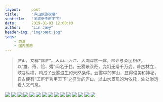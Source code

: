```yaml
---
layout:     post
title:      "庐山旅游攻略"
subtitle:   "匡庐奇秀甲天下"
date:       2019-01-03 12:00:00
author:     "Lin Joey"
header-img: "img/post.jpg"
tags:
    - 旅游
    - 国内旅游
---
```


>庐山，又称“匡庐”。大山、大江、大湖浑然一体，险岭与柔丽相济，以“雄、奇、险、秀”闻名于世。云雾景观奇，变幻无常千万姿。峰峦林立，峡谷纵横，构成了云雾滋生的天然条件。云雾中的庐山，显得俊美和神秘，自古便有“匡庐奇秀甲天下”之盛誉的庐山，以山水景观的为依托，处处渗透着人文气息。

![](https://linjoey-image.oss-cn-beijing.aliyuncs.com/我是驴友-庐山_页面_01.jpg)
![](https://linjoey-image.oss-cn-beijing.aliyuncs.com/我是驴友-庐山_页面_02.jpg)
![](https://linjoey-image.oss-cn-beijing.aliyuncs.com/我是驴友-庐山_页面_03.jpg)
![](https://linjoey-image.oss-cn-beijing.aliyuncs.com/我是驴友-庐山_页面_04.jpg)
![](https://linjoey-image.oss-cn-beijing.aliyuncs.com/我是驴友-庐山_页面_05.jpg)
![](https://linjoey-image.oss-cn-beijing.aliyuncs.com/我是驴友-庐山_页面_06.jpg)
![](https://linjoey-image.oss-cn-beijing.aliyuncs.com/我是驴友-庐山_页面_07.jpg)
![](https://linjoey-image.oss-cn-beijing.aliyuncs.com/我是驴友-庐山_页面_08.jpg)
![](https://linjoey-image.oss-cn-beijing.aliyuncs.com/我是驴友-庐山_页面_09.jpg)
![](https://linjoey-image.oss-cn-beijing.aliyuncs.com/我是驴友-庐山_页面_10.jpg)
![](https://linjoey-image.oss-cn-beijing.aliyuncs.com/我是驴友-庐山_页面_11.jpg)
![](https://linjoey-image.oss-cn-beijing.aliyuncs.com/我是驴友-庐山_页面_12.jpg)
![](https://linjoey-image.oss-cn-beijing.aliyuncs.com/我是驴友-庐山_页面_13.jpg)
![](https://linjoey-image.oss-cn-beijing.aliyuncs.com/我是驴友-庐山_页面_14.jpg)
![](https://linjoey-image.oss-cn-beijing.aliyuncs.com/我是驴友-庐山_页面_15.jpg)
